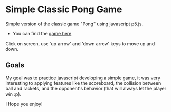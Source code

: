 # Simple Classic Pong Game
 Simple version of the classic game "Pong" using javascript p5.js.
 
 - You can find the [game here](https://editor.p5js.org/raphaeldertinatti/full/NobD48MDF)
 
 Click on screen, use 'up arrow' and 'down arrow' keys to move up and down.
 
## Goals
My goal was to practice javascript developing a simple game, it was very interesting to applying features like the scoreboard, the collision between ball and rackets, and the opponent's behavior (that will always let the player win :p).

I Hope you enjoy!

